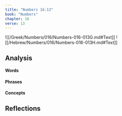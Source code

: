 ```yaml
---
title: "Numbers 16:13"
book: "Numbers"
chapter: 16
verse: 13
---
```

![[/Greek/Numbers/016/Numbers-016-013G.md#Text]]
![[/Hebrew/Numbers/016/Numbers-016-013H.md#Text]]

## Analysis

#### Words

#### Phrases

#### Concepts

## Reflections
